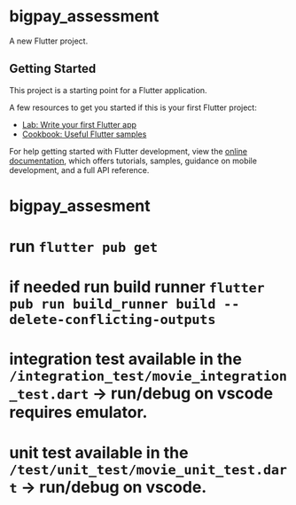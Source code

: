 # bigpay_assessment

A new Flutter project.

## Getting Started

This project is a starting point for a Flutter application.

A few resources to get you started if this is your first Flutter project:

- [Lab: Write your first Flutter app](https://docs.flutter.dev/get-started/codelab)
- [Cookbook: Useful Flutter samples](https://docs.flutter.dev/cookbook)

For help getting started with Flutter development, view the
[online documentation](https://docs.flutter.dev/), which offers tutorials,
samples, guidance on mobile development, and a full API reference.
# bigpay_assesment

<!-- instructions -->
# run `flutter pub get`
# if needed run build runner `flutter pub run build_runner build --delete-conflicting-outputs`
# integration test available in the `/integration_test/movie_integration_test.dart` -> run/debug on vscode requires emulator.
# unit test available in the `/test/unit_test/movie_unit_test.dart` -> run/debug on vscode.